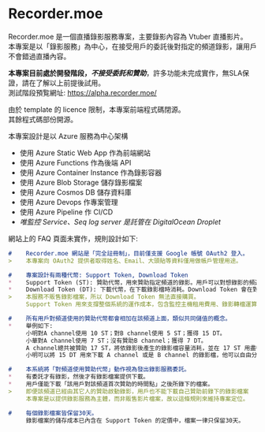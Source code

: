 # Recorder.moe

Recorder.moe 是一個直播錄影服務專案，主要錄影內容為 Vtuber 直播影片。\
本專案是以「錄影服務」為中心，在接受用戶的委託後對指定的頻道錄影，讓用戶不會錯過直播內容。

**本專案目前處於開發階段，_不接受委託和贊助_**，許多功能未完成實作，無SLA保證，請在了解以上前提後試用。\
測試階段預覧網址: <https://alpha.recorder.moe/>

由於 template 的 licence 限制，本專案前端程式碼閉源。\
其餘程式碼部份開源。

本專案設計是以 Azure 服務為中心架構

- 使用 Azure Static Web App 作為前端網站
- 使用 Azure Functions 作為後端 API
- 使用 Azure Container Instance 作為錄影容器
- 使用 Azure Blob Storage 儲存錄影檔案
- 使用 Azure Cosmos DB 儲存資料庫
- 使用 Azure Devops 作專案管理
- 使用 Azure Pipeline 作 CI/CD
- *唯監控 Service、Seq log server 是託管在 DigitalOcean Droplet*

網站上的 FAQ 頁面未實作，規則設計如下:

```markdown
#    Recorder.moe 網站是「完全註冊制」，目前僅支援 Google 帳號 OAuth2 登入。
>    本專案向 OAuth2 提供者取得姓名、Email、大頭貼等資料僅用做帳戶管理用途。

#    專案設計有兩種代幣: Support Token, Download Token
*    Support Token (ST): 贊助代幣，用來贊助指定頻道的錄影。用戶可以對想錄影的頻道使用贊助代幣，系統將在錄影時依照錄影檔案容量消耗贊助代幣。定價 1 ST 為 NTD $30 (或是 USD $1)。
*    Download Token (DT): 下載代幣，在下載錄影檔時消耗。Download Token 會在對頻道使用 Support Token 時自動獲得。
>    本服務不販售錄影檔案，所以 Download Token 無法直接購買。
     Support Token 用來支撐整個系統的運作成本，包含監控主機租用費用、錄影轉檔運算費用、錄影檔案儲存費用、資料庫交易費用、網頁後端API費用、專案開發維護人力成本。而 Download Token 的設計是為了維持下載和贊助的比例，有贊助錄影者才會有對應的下載額度。

#    所有用戶對頻道使用的贊助代幣都會相加在該頻道上面，類似共同儲值的概念。
*    舉例如下:
     小明對A channel使用 10 ST；對B channel使用 5 ST；獲得 15 DT。
     小華對A channel使用 7 ST；沒有贊助B channel；獲得 7 DT。
     A channel總共被贊助 17 ST，將依錄影後產生的錄影檔容量消耗，並在 17 ST 用盡後停止錄影。
     小明可以將 15 DT 用來下載 A channel 或是 B channel 的錄影檔，他可以自由分配選擇在哪個頻道使用。

#    本系統將「對頻道使用贊助代幣」動作視為發出錄影服務委託。
*    有委託才有錄影，然後才有錄影檔案提供下載。
*    用戶僅能下載「該用戶對該頻道首次贊助的時間點」之後所錄下的檔案。
>    即便該頻道已經由其它人的贊助啟動錄影，用戶也不能下載自己贊助前錄下的錄影檔案 
     本專案是以提供錄影服務為主體，而非販售影片檔案，故以這條規則來維持專案定位。

#    每個錄影檔案皆保留30天。
     錄影檔案的儲存成本已內含在 Support Token 的定價中，檔案一律只保留30天。
```

